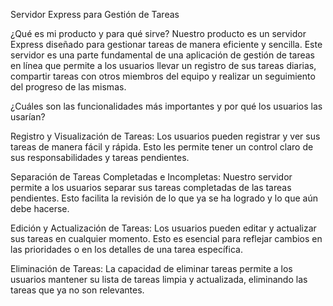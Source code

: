 Servidor Express para Gestión de Tareas

¿Qué es mi producto y para qué sirve?
Nuestro producto es un servidor Express diseñado para gestionar tareas de manera eficiente y sencilla. Este servidor es una parte fundamental de una aplicación de gestión de tareas en línea que permite a los usuarios llevar un registro de sus tareas diarias, compartir tareas con otros miembros del equipo y realizar un seguimiento del progreso de las mismas.

¿Cuáles son las funcionalidades más importantes y por qué los usuarios las usarían?

Registro y Visualización de Tareas: Los usuarios pueden registrar y ver sus tareas de manera fácil y rápida. Esto les permite tener un control claro de sus responsabilidades y tareas pendientes.

Separación de Tareas Completadas e Incompletas: Nuestro servidor permite a los usuarios separar sus tareas completadas de las tareas pendientes. Esto facilita la revisión de lo que ya se ha logrado y lo que aún debe hacerse.

Edición y Actualización de Tareas: Los usuarios pueden editar y actualizar sus tareas en cualquier momento. Esto es esencial para reflejar cambios en las prioridades o en los detalles de una tarea específica.

Eliminación de Tareas: La capacidad de eliminar tareas permite a los usuarios mantener su lista de tareas limpia y actualizada, eliminando las tareas que ya no son relevantes.
